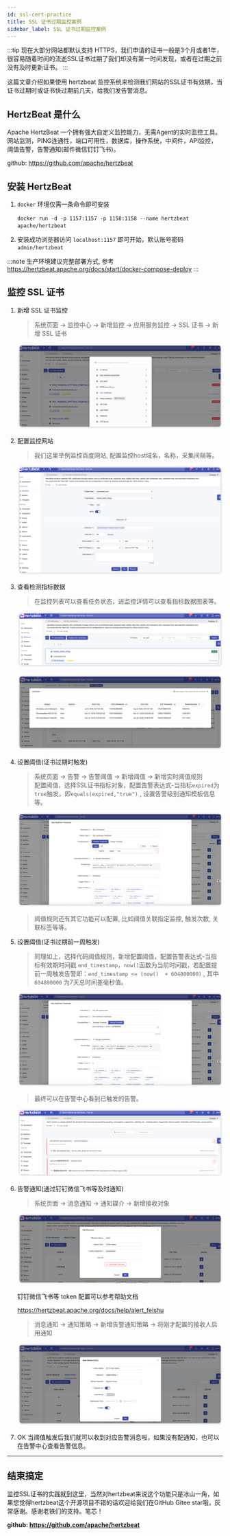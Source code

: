 ```yaml
---
id: ssl-cert-practice  
title: SSL 证书过期监控案例    
sidebar_label: SSL 证书过期监控案例
---
```


:::tip
现在大部分网站都默认支持 HTTPS，我们申请的证书一般是3个月或者1年，很容易随着时间的流逝SSL证书过期了我们却没有第一时间发现，或者在过期之前没有及时更新证书。
:::

这篇文章介绍如果使用 hertzbeat 监控系统来检测我们网站的SSL证书有效期，当证书过期时或证书快过期前几天，给我们发告警消息。

## HertzBeat 是什么

Apache HertzBeat 一个拥有强大自定义监控能力，无需Agent的实时监控工具。网站监测，PING连通性，端口可用性，数据库，操作系统，中间件，API监控，阈值告警，告警通知(邮件微信钉钉飞书)。

github: <https://github.com/apache/hertzbeat>

## 安装 HertzBeat

1. `docker` 环境仅需一条命令即可安装

   `docker run -d -p 1157:1157 -p 1158:1158 --name hertzbeat apache/hertzbeat`

2. 安装成功浏览器访问 `localhost:1157` 即可开始，默认账号密码 `admin/hertzbeat`

:::note
生产环境建议完整部署方式, 参考 <https://hertzbeat.apache.org/docs/start/docker-compose-deploy>
:::

## 监控 SSL 证书

1. 新增 SSL 证书监控

    > 系统页面 -> 监控中心 -> 新增监控 -> 应用服务监控 -> SSL 证书 -> 新增 SSL 证书

    ![HertzBeat](/img/docs/start/ssl_1.png)

2. 配置监控网站

    > 我们这里举例监控百度网站, 配置监控host域名，名称，采集间隔等。

    ![HertzBeat](/img/docs/start/ssl_2.png)

3. 查看检测指标数据

    > 在监控列表可以查看任务状态，进监控详情可以查看指标数据图表等。

    ![HertzBeat](/img/docs/start/ssl_3.png)

    ![HertzBeat](/img/docs/start/ssl_4.png)

4. 设置阈值(证书过期时触发)

    > 系统页面 -> 告警 -> 告警阈值 -> 新增阈值 -> 新增实时阈值规则  
    > 配置阈值，选择SSL证书指标对象，配置告警表达式-当指标`expired`为`true`触发，即`equals(expired,"true")` , 设置告警级别通知模板信息等。

    ![HertzBeat](/img/docs/start/ssl_5.png)

    > 阈值规则还有其它功能可以配置, 比如阈值关联指定监控, 触发次数, 关联标签等等。

5. 设置阈值(证书过期前一周触发)

    > 同理如上，选择代码阈值规则，新增配置阈值，配置告警表达式-当指标有效期时间戳 `end_timestamp`，`now()`函数为当前时间戳，若配置提前一周触发告警即：`end_timestamp <= (now()  + 604800000)` , 其中 `604800000` 为7天总时间差毫秒值。

    ![HertzBeat](/img/docs/start/ssl_6.png)

    > 最终可以在告警中心看到已触发的告警。

    ![HertzBeat](/img/docs/start/ssl_7.png)

6. 告警通知(通过钉钉微信飞书等及时通知)

    > 系统页面 -> 消息通知 -> 通知媒介 -> 新增接收对象

    ![HertzBeat](/img/docs/start/notice_receiver_1.png)

    钉钉微信飞书等 token 配置可以参考帮助文档

    <https://hertzbeat.apache.org/docs/help/alert_feishu>

    > 消息通知 -> 通知策略 -> 新增告警通知策略 -> 将刚才配置的接收人启用通知

    ![HertzBeat](/img/docs/start/notice_policy_1.png)

7. OK 当阈值触发后我们就可以收到对应告警消息啦，如果没有配通知，也可以在告警中心查看告警信息。

----  

## 结束搞定

监控SSL证书的实践就到这里，当然对hertzbeat来说这个功能只是冰山一角，如果您觉得hertzbeat这个开源项目不错的话欢迎给我们在GitHub Gitee star哦，灰常感谢。感谢老铁们的支持。笔芯！

**github: <https://github.com/apache/hertzbeat>**
